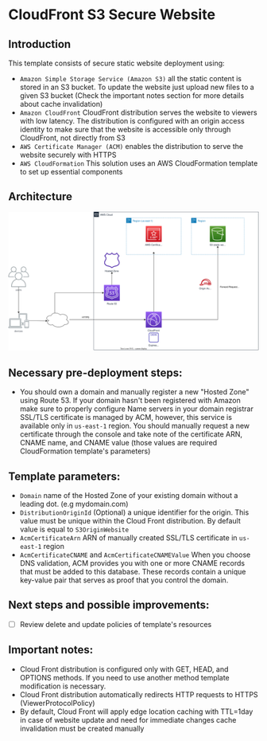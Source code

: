 # CloudFront S3 Secure Website

## Introduction
This template consists of secure static website deployment using:

- `Amazon Simple Storage Service (Amazon S3)` all the static content is stored in an S3 bucket. To update the website just upload new files to a given S3 bucket (Check the important notes section for more details about cache invalidation)
- `Amazon CloudFront` CloudFront distribution serves the website to viewers with low latency. The distribution is configured with an origin access identity to make sure that the website is accessible only through CloudFront, not directly from S3
- `AWS Certificate Manager (ACM)` enables the distribution to serve the website securely with HTTPS
- `AWS CloudFormation` This solution uses an AWS CloudFormation template to set up essential components

## Architecture
![AWS Architecture](architecture.svg "Architecture")

## Necessary pre-deployment steps:
- You should own a domain and manually register a new "Hosted Zone" using Route 53. If your domain hasn't been registered with Amazon make sure to properly configure Name servers in your domain registrar
SSL/TLS certificate is managed by ACM, however, this service is available only in `us-east-1` region. You should manually request a new certificate through the console and take note of the certificate ARN, CNAME name, and CNAME value (those values are required CloudFormation template's parameters)

## Template parameters:
- `Domain` name of the Hosted Zone of your existing domain without a leading dot. (e.g mydomain.com)
- `DistributionOriginId` (Optional) a unique identifier for the origin. This value must be unique within the Cloud Front distribution. By default value is equal to `S3OriginWebsite`
- `AcmCertificateArn` ARN of manually created SSL/TLS certificate in `us-east-1` region
- `AcmCertificateCNAME` and `AcmCertificateCNAMEValue` When you choose DNS validation, ACM provides you with one or more CNAME records that must be added to this database. These records contain a unique key-value pair that serves as proof that you control the domain.

## Next steps and possible improvements:
- [ ] Review delete and update policies of template's resources

## Important notes:
- Cloud Front distribution is configured only with GET, HEAD, and OPTIONS methods. If you need to use another method template modification is necessary.
- Cloud Front distribution automatically redirects HTTP requests to HTTPS (ViewerProtocolPolicy)
- By default, Cloud Front will apply edge location caching with TTL=1day in case of website update and need for immediate changes cache invalidation must be created manually